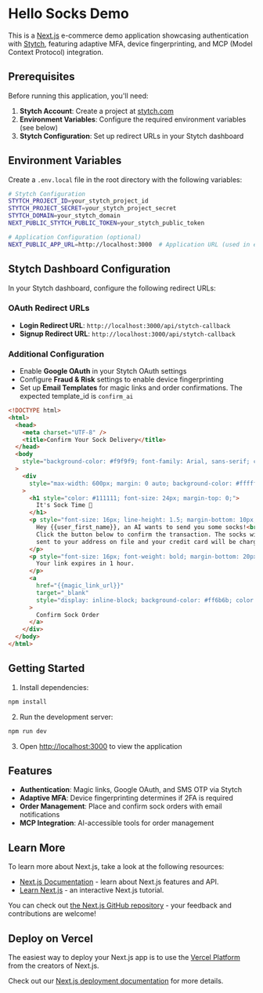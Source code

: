 # Hello Socks Demo

This is a [Next.js](https://nextjs.org/) e-commerce demo application showcasing authentication with [Stytch](https://stytch.com/), featuring adaptive MFA, device fingerprinting, and MCP (Model Context Protocol) integration.

## Prerequisites

Before running this application, you'll need:

1. **Stytch Account**: Create a project at [stytch.com](https://stytch.com/)
2. **Environment Variables**: Configure the required environment variables (see below)
3. **Stytch Configuration**: Set up redirect URLs in your Stytch dashboard

## Environment Variables

Create a `.env.local` file in the root directory with the following variables:

```bash
# Stytch Configuration
STYTCH_PROJECT_ID=your_stytch_project_id
STYTCH_PROJECT_SECRET=your_stytch_project_secret
STYTCH_DOMAIN=your_stytch_domain
NEXT_PUBLIC_STYTCH_PUBLIC_TOKEN=your_stytch_public_token

# Application Configuration (optional)
NEXT_PUBLIC_APP_URL=http://localhost:3000  # Application URL (used in email links, auto-detected on Vercel)
```

## Stytch Dashboard Configuration

In your Stytch dashboard, configure the following redirect URLs:

### OAuth Redirect URLs

- **Login Redirect URL**: `http://localhost:3000/api/stytch-callback`
- **Signup Redirect URL**: `http://localhost:3000/api/stytch-callback`

### Additional Configuration

- Enable ****Google** OAuth** in your Stytch OAuth settings
- Configure **Fraud & Risk** settings to enable device fingerprinting
- Set up **Email Templates** for magic links and order confirmations. The expected template_id is `confirm_ai`

```html
<!DOCTYPE html>
<html>
  <head>
    <meta charset="UTF-8" />
    <title>Confirm Your Sock Delivery</title>
  </head>
  <body
    style="background-color: #f9f9f9; font-family: Arial, sans-serif; color: #333333; padding: 0; margin: 0;"
  >
    <div
      style="max-width: 600px; margin: 0 auto; background-color: #ffffff; padding: 30px; border-radius: 6px; box-shadow: 0 0 5px rgba(0, 0, 0, 0.05);"
    >
      <h1 style="color: #111111; font-size: 24px; margin-top: 0;">
        It's Sock Time 🧦
      </h1>
      <p style="font-size: 16px; line-height: 1.5; margin-bottom: 10px;">
        Hey {{user_first_name}}, an AI wants to send you some socks!<br />
        Click the button below to confirm the transaction. The socks will be
        sent to your address on file and your credit card will be charged.
      </p>
      <p style="font-size: 16px; font-weight: bold; margin-bottom: 20px;">
        Your link expires in 1 hour.
      </p>
      <a
        href="{{magic_link_url}}"
        target="_blank"
        style="display: inline-block; background-color: #ff6b6b; color: #ffffff; text-decoration: none; padding: 14px 24px; font-size: 16px; font-weight: bold; border-radius: 4px; margin-top: 20px;"
      >
        Confirm Sock Order
      </a>
    </div>
  </body>
</html>
```

## Getting Started

1. Install dependencies:

```bash
npm install
```

2. Run the development server:

```bash
npm run dev
```

3. Open [http://localhost:3000](http://localhost:3000) to view the application

## Features

- **Authentication**: Magic links, Google OAuth, and SMS OTP via Stytch
- **Adaptive MFA**: Device fingerprinting determines if 2FA is required
- **Order Management**: Place and confirm sock orders with email notifications
- **MCP Integration**: AI-accessible tools for order management

## Learn More

To learn more about Next.js, take a look at the following resources:

- [Next.js Documentation](https://nextjs.org/docs) - learn about Next.js features and API.
- [Learn Next.js](https://nextjs.org/learn) - an interactive Next.js tutorial.

You can check out [the Next.js GitHub repository](https://github.com/vercel/next.js/) - your feedback and contributions are welcome!

## Deploy on Vercel

The easiest way to deploy your Next.js app is to use the [Vercel Platform](https://vercel.com/new?utm_medium=default-template&filter=next.js&utm_source=create-next-app&utm_campaign=create-next-app-readme) from the creators of Next.js.

Check out our [Next.js deployment documentation](https://nextjs.org/docs/deployment) for more details.
